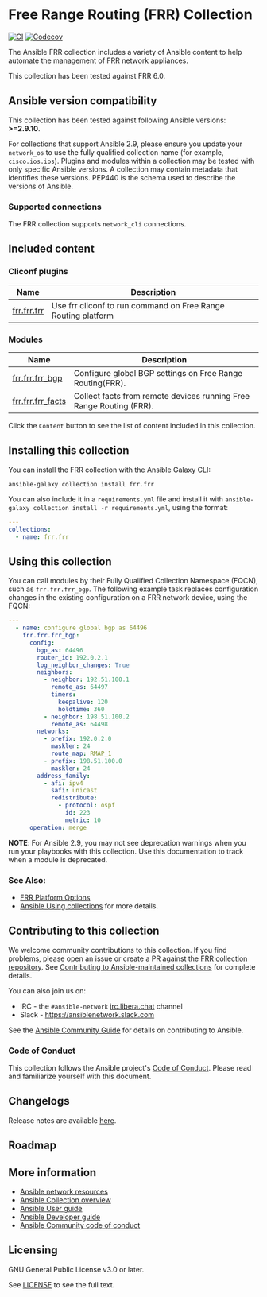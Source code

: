 

# Free Range Routing (FRR) Collection
[![CI](https://zuul-ci.org/gated.svg)](https://dashboard.zuul.ansible.com/t/ansible/project/github.com/ansible-collections/frr.frr) 
[![Codecov](https://codecov.io/gh/ansible-collections/frr.frr/branch/main/graph/badge.svg)](https://codecov.io/gh/ansible-collections/frr.frr)


The Ansible FRR collection includes a variety of Ansible content to help automate the management of FRR network appliances.

This collection has been tested against FRR 6.0.

<!--start requires_ansible-->
## Ansible version compatibility

This collection has been tested against following Ansible versions: **>=2.9.10**.

For collections that support Ansible 2.9, please ensure you update your `network_os` to use the
fully qualified collection name (for example, `cisco.ios.ios`).
Plugins and modules within a collection may be tested with only specific Ansible versions.
A collection may contain metadata that identifies these versions.
PEP440 is the schema used to describe the versions of Ansible.
<!--end requires_ansible-->

### Supported connections
The FRR collection supports ``network_cli`` connections.

## Included content
<!--start collection content-->
### Cliconf plugins
Name | Description
--- | ---
[frr.frr.frr](https://github.com/ansible-collections/frr.frr/blob/main/docs/frr.frr.frr_cliconf.rst)|Use frr cliconf to run command on Free Range Routing platform

### Modules
Name | Description
--- | ---
[frr.frr.frr_bgp](https://github.com/ansible-collections/frr.frr/blob/main/docs/frr.frr.frr_bgp_module.rst)|Configure global BGP settings on Free Range Routing(FRR).
[frr.frr.frr_facts](https://github.com/ansible-collections/frr.frr/blob/main/docs/frr.frr.frr_facts_module.rst)|Collect facts from remote devices running Free Range Routing (FRR).

<!--end collection content-->

Click the ``Content`` button to see the list of content included in this collection.

## Installing this collection

You can install the FRR collection with the Ansible Galaxy CLI:

    ansible-galaxy collection install frr.frr

You can also include it in a `requirements.yml` file and install it with `ansible-galaxy collection install -r requirements.yml`, using the format:

```yaml
---
collections:
  - name: frr.frr
```
## Using this collection

You can call modules by their Fully Qualified Collection Namespace (FQCN), such as `frr.frr.frr_bgp`.
The following example task replaces configuration changes in the existing configuration on a FRR network device, using the FQCN:

```yaml
---
  - name: configure global bgp as 64496
    frr.frr.frr_bgp:
      config:
        bgp_as: 64496
        router_id: 192.0.2.1
        log_neighbor_changes: True
        neighbors:
          - neighbor: 192.51.100.1
            remote_as: 64497
            timers:
              keepalive: 120
              holdtime: 360
          - neighbor: 198.51.100.2
            remote_as: 64498
        networks:
          - prefix: 192.0.2.0
            masklen: 24
            route_map: RMAP_1
          - prefix: 198.51.100.0
            masklen: 24
        address_family:
          - afi: ipv4
            safi: unicast
            redistribute:
              - protocol: ospf
                id: 223
                metric: 10
      operation: merge
```

**NOTE**: For Ansible 2.9, you may not see deprecation warnings when you run your playbooks with this collection. Use this documentation to track when a module is deprecated.


### See Also:

* [FRR Platform Options](https://docs.ansible.com/ansible/latest/network/user_guide/platform_frr.html)
* [Ansible Using collections](https://docs.ansible.com/ansible/latest/user_guide/collections_using.html) for more details.

## Contributing to this collection

We welcome community contributions to this collection. If you find problems, please open an issue or create a PR against the [FRR collection repository](https://github.com/ansible-collections/frr.frr). See [Contributing to Ansible-maintained collections](https://docs.ansible.com/ansible/devel/community/contributing_maintained_collections.html#contributing-maintained-collections) for complete details.

You can also join us on:

- IRC - the ``#ansible-network`` [irc.libera.chat](https://libera.chat/) channel
- Slack - https://ansiblenetwork.slack.com

See the [Ansible Community Guide](https://docs.ansible.com/ansible/latest/community/index.html) for details on contributing to Ansible.

### Code of Conduct
This collection follows the Ansible project's
[Code of Conduct](https://docs.ansible.com/ansible/devel/community/code_of_conduct.html).
Please read and familiarize yourself with this document.


## Changelogs

Release notes are available [here](https://github.com/ansible-collections/frr.frr/blob/main/changelogs/CHANGELOG.rst).

## Roadmap

<!-- Optional. Include the roadmap for this collection, and the proposed release/versioning strategy so users can anticipate the upgrade/update cycle. -->

## More information

- [Ansible network resources](https://docs.ansible.com/ansible/latest/network/getting_started/network_resources.html)
- [Ansible Collection overview](https://github.com/ansible-collections/overview)
- [Ansible User guide](https://docs.ansible.com/ansible/latest/user_guide/index.html)
- [Ansible Developer guide](https://docs.ansible.com/ansible/latest/dev_guide/index.html)
- [Ansible Community code of conduct](https://docs.ansible.com/ansible/latest/community/code_of_conduct.html)

## Licensing

GNU General Public License v3.0 or later.

See [LICENSE](https://www.gnu.org/licenses/gpl-3.0.txt) to see the full text.
